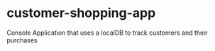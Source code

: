 # customer-shopping-app
Console Application that uses a localDB to track customers and their purchases
